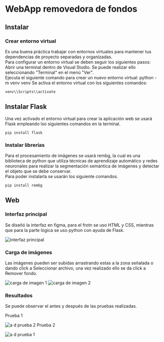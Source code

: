 WebApp removedora de fondos
===========================

Instalar
--------

### Crear entorno virtual

 Es una buena práctica trabajar con entornos virtuales para mantener tus dependencias de proyecto separadas y organizadas.   
Para configurar un entorno virtual se deben seguir los siguientes pasos:  
 Abrir una terminal dentro de Visual Studio. Se puede realizar ello seleccionando "Terminal" en el menú "Ver".  
 Ejecuta el siguiente comando para crear un nuevo entorno virtual: python -m venv venv Se activa el entorno virtual con los siguientes comandos:  

 ```
 venv\\Scripts\\activate
 ```

Instalar Flask 
---------------

 Una vez activado el entorno virtual para crear la aplicación web se usará Flask empleando lso siguientes comandos en la terminal. 
 
 ```
 pip install flask
 ```

### Instalar librerías

 Para el procesamiento de imágenes se usará rembg, la cual es una biblioteca de python que utiliza técnicas de aprendizaje automático y redes neuronales para realizar la segmentación semántica de imágenes y detectar el objeto que se debe conservar.   
 Para poder instalarla se usarán los siguiente comandos. 
 
 ```
 pip install rembg
 ```

Web
---

### Interfaz principal

 Se diseñó la interfaz en figma, para el frotn se uso HTML y CSS, mientras que para la parte lógica se uso python con ayuda de Flask.

 ![interfaz principal](https://iili.io/HDJHye1.jpg)
 
 ### Carga de imágenes

 Las imágenes pueden ser subidas arrastrando estas a la zona señalada o dando click a Seleccionar archivo, una vez realizado ello se da click a Remover fondo.

 ![carga de imagen 1](https://iili.io/HDJqPiF.jpg) ![carga de imagen 2](https://iili.io/HDJqbNp.jpg)
 
 ### Resultados

Se puede observar el antes y después de las pruebas realizadas.

Prueba 1
  
 ![a d prueba 2](https://iili.io/HDJB55x.png)
Prueba 2

 ![a d prueba 1](https://iili.io/HDJBBb2.png)